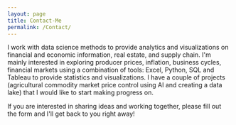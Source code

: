 ```yaml
---
layout: page
title: Contact-Me
permalink: /Contact/
---
```

<html lang="en">
</html>
I work with data science methods to provide analytics and visualizations on financial and economic information,
real estate, and supply chain. I'm mainly interested in exploring producer prices, inflation, business cycles, financial
markets using a combination of tools: Excel, Python, SQL and Tableau to provide statistics and visualizations.
I have a couple of projects (agricultural commodity market price control using AI and creating a data lake) that I would
like to start making progress on.
<br />
  
If you are interested in sharing ideas and working together, please fill out the form and I'll get back to you right away!
<br />

<script type="text/javascript">var submitted=false;</script>
<iframe name="hidden_iframe" id="hidden_iframe" style="display:none;"     
onload="if(submitted) {window.location='https://luisfroch.github.io/';}"><iframe src="https://docs.google.com/forms/d/e/1FAIpQLScwvX_F7xEhD3hq3rT9qF_B0_E8LAsREGq7IQ44h0mbFW7hkw/viewform?embedded=true" width="640" height="890" frameborder="0" marginheight="0" marginwidth="0">Loading...</iframe>
